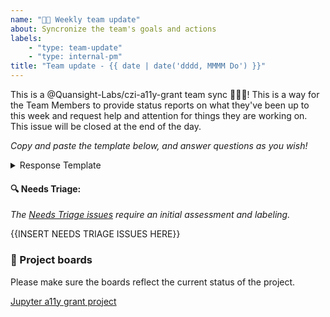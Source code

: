 ```yaml
---
name: "🙌🏼 Weekly team update"
about: Syncronize the team's goals and actions
labels:
    - "type: team-update"
    - "type: internal-pm"
title: "Team update - {{ date | date('dddd, MMMM Do') }}"
---
```


This is a  @Quansight-Labs/czi-a11y-grant team sync 🎉🎉🎉! This is a way for the Team Members to provide status reports on what they've been up to this week and request help and attention for things they are working on. This issue will be closed at the end of the day.

_Copy and paste the template below, and answer questions as you wish!_

<details>
<summary>Response Template</summary>

```md
**Thanks I'd like to give 🙌**
- So-and-so helped me out a lot with XXX...
- Thanks for Jo's work on the XXX repo...

**Updates from last week :heavy_check_mark:**
- I worked towards deliverable: <link-to-deliverable>
- I had a meeting with ABC

**Challenges I faced and things I'd like assistance with 🙏**
- I had a hard time figuring out ...
- Could somebody take a look at ...

**My availability for next week**
- I'll be off on XXX day...
- I've got several meetings this week...
```

</details>

#### :mag: **Needs Triage**:

_The [Needs Triage issues](https://github.com/Quansight-Labs/jupyter-a11y-mgmt/labels/status%3A%20needs%20triage) require an initial assessment and labeling._

{{INSERT NEEDS TRIAGE ISSUES HERE}}

### :dart: Project boards

Please make sure the boards reflect the current status of the project.

[Jupyter a11y grant project](https://github.com/orgs/Quansight-Labs/projects/5/views/5)
